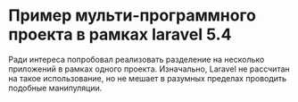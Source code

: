 # Пример мульти-программного проекта в рамках laravel 5.4

Ради интереса попробовал реализовать разделение на несколько приложений в рамках одного проекта. Изначально, Laravel не рассчитан на такое использование, но не мешает в разумных пределах проводить подобные манипуляции. 
